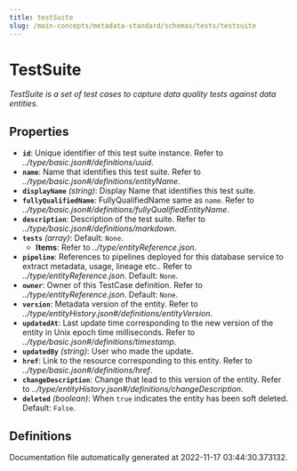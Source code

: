 ```yaml
---
title: testSuite
slug: /main-concepts/metadata-standard/schemas/tests/testsuite
---
```


# TestSuite

*TestSuite is a set of test cases to capture data quality tests against data entities.*

## Properties

- **`id`**: Unique identifier of this test suite instance. Refer to *../type/basic.json#/definitions/uuid*.
- **`name`**: Name that identifies this test suite. Refer to *../type/basic.json#/definitions/entityName*.
- **`displayName`** *(string)*: Display Name that identifies this test suite.
- **`fullyQualifiedName`**: FullyQualifiedName same as `name`. Refer to *../type/basic.json#/definitions/fullyQualifiedEntityName*.
- **`description`**: Description of the test suite. Refer to *../type/basic.json#/definitions/markdown*.
- **`tests`** *(array)*: Default: `None`.
  - **Items**: Refer to *../type/entityReference.json*.
- **`pipeline`**: References to pipelines deployed for this database service to extract metadata, usage, lineage etc.. Refer to *../type/entityReference.json*. Default: `None`.
- **`owner`**: Owner of this TestCase definition. Refer to *../type/entityReference.json*. Default: `None`.
- **`version`**: Metadata version of the entity. Refer to *../type/entityHistory.json#/definitions/entityVersion*.
- **`updatedAt`**: Last update time corresponding to the new version of the entity in Unix epoch time milliseconds. Refer to *../type/basic.json#/definitions/timestamp*.
- **`updatedBy`** *(string)*: User who made the update.
- **`href`**: Link to the resource corresponding to this entity. Refer to *../type/basic.json#/definitions/href*.
- **`changeDescription`**: Change that lead to this version of the entity. Refer to *../type/entityHistory.json#/definitions/changeDescription*.
- **`deleted`** *(boolean)*: When `true` indicates the entity has been soft deleted. Default: `False`.
## Definitions



Documentation file automatically generated at 2022-11-17 03:44:30.373132.
